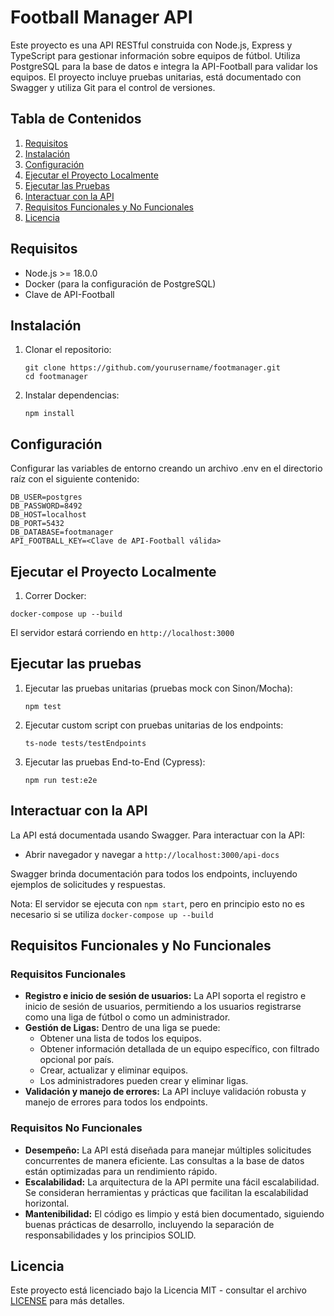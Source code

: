# Football Manager API

Este proyecto es una API RESTful construida con Node.js, Express y TypeScript para gestionar información sobre equipos de fútbol. Utiliza PostgreSQL para la base de datos e integra la API-Football para validar los equipos. El proyecto incluye pruebas unitarias, está documentado con Swagger y utiliza Git para el control de versiones.

## Tabla de Contenidos

1. [Requisitos](#requisitos)
2. [Instalación](#instalación)
3. [Configuración](#configuración)
4. [Ejecutar el Proyecto Localmente](#ejecutar-el-proyecto-localmente)
5. [Ejecutar las Pruebas](#ejecutar-las-pruebas)
6. [Interactuar con la API](#interactuar-con-la-api)
7. [Requisitos Funcionales y No Funcionales](#requisitos-funcionales-y-no-funcionales)
8. [Licencia](#licencia)

## Requisitos

- Node.js >= 18.0.0
- Docker (para la configuración de PostgreSQL)
- Clave de API-Football

## Instalación

1. Clonar el repositorio:
   ```
   git clone https://github.com/yourusername/footmanager.git
   cd footmanager
   ```
2. Instalar dependencias:
   ```
   npm install
   ```

## Configuración

Configurar las variables de entorno creando un archivo .env en el directorio raíz con el siguiente contenido:
 ```
DB_USER=postgres
DB_PASSWORD=8492
DB_HOST=localhost
DB_PORT=5432
DB_DATABASE=footmanager
API_FOOTBALL_KEY=<Clave de API-Football válida>
 ```

## Ejecutar el Proyecto Localmente

1. Correr Docker:
 ```
docker-compose up --build
```
El servidor estará corriendo en `http://localhost:3000`

## Ejecutar las pruebas

1. Ejecutar las pruebas unitarias (pruebas mock con Sinon/Mocha):
   ```
   npm test
   ```
2. Ejecutar custom script con pruebas unitarias de los endpoints:
   ```
   ts-node tests/testEndpoints
   ```
3. Ejecutar las pruebas End-to-End (Cypress):
   ```
   npm run test:e2e
   ```

## Interactuar con la API

La API está documentada usando Swagger. Para interactuar con la API:

* Abrir navegador y navegar a `http://localhost:3000/api-docs`

Swagger brinda documentación para todos los endpoints, incluyendo ejemplos de solicitudes y respuestas.

Nota: El servidor se ejecuta con `npm start`, pero en principio esto no es necesario si se utiliza `docker-compose up --build`

## Requisitos Funcionales y No Funcionales

### Requisitos Funcionales

- **Registro e inicio de sesión de usuarios:** La API soporta el registro e inicio de sesión de usuarios, permitiendo a los usuarios registrarse como una liga de fútbol o como un administrador.
- **Gestión de Ligas:** Dentro de una liga se puede:
  - Obtener una lista de todos los equipos.
  - Obtener información detallada de un equipo específico, con filtrado opcional por país.
  - Crear, actualizar y eliminar equipos.
  - Los administradores pueden crear y eliminar ligas.
- **Validación y manejo de errores:** La API incluye validación robusta y manejo de errores para todos los endpoints.

### Requisitos No Funcionales

- **Desempeño:** La API está diseñada para manejar múltiples solicitudes concurrentes de manera eficiente. Las consultas a la base de datos están optimizadas para un rendimiento rápido.
- **Escalabilidad:** La arquitectura de la API permite una fácil escalabilidad. Se consideran herramientas y prácticas que facilitan la escalabilidad horizontal.
- **Mantenibilidad:** El código es limpio y está bien documentado, siguiendo buenas prácticas de desarrollo, incluyendo la separación de responsabilidades y los principios SOLID.

## Licencia

Este proyecto está licenciado bajo la Licencia MIT - consultar el archivo [LICENSE](LICENSE) para más detalles.
















